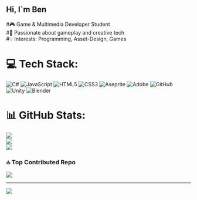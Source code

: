 ## Hi, I`m Ben</br>

#🎮 Game & Multimedia Developer Student</br>
#🚀 Passionate about gameplay and creative tech</br>
#💡 Interests: Programming, Asset-Design, Games</br>


# 💻 Tech Stack:
![C#](https://img.shields.io/badge/c%23-%23239120.svg?style=for-the-badge&logo=csharp&logoColor=white) ![JavaScript](https://img.shields.io/badge/javascript-%23323330.svg?style=for-the-badge&logo=javascript&logoColor=%23F7DF1E) ![HTML5](https://img.shields.io/badge/html5-%23E34F26.svg?style=for-the-badge&logo=html5&logoColor=white) ![CSS3](https://img.shields.io/badge/css3-%231572B6.svg?style=for-the-badge&logo=css3&logoColor=white) ![Aseprite](https://img.shields.io/badge/Aseprite-FFFFFF?style=for-the-badge&logo=Aseprite&logoColor=#7D929E) ![Adobe](https://img.shields.io/badge/adobe-%23FF0000.svg?style=for-the-badge&logo=adobe&logoColor=white) ![GitHub](https://img.shields.io/badge/github-%23121011.svg?style=for-the-badge&logo=github&logoColor=white) ![Unity](https://img.shields.io/badge/unity-%23000000.svg?style=for-the-badge&logo=unity&logoColor=white) ![Blender](https://img.shields.io/badge/blender-%23F5792A.svg?style=for-the-badge&logo=blender&logoColor=white)
# 📊 GitHub Stats:
![](https://github-readme-stats.vercel.app/api?username=BenZimmermann&theme=merko&hide_border=false&include_all_commits=false&count_private=false)<br/>
![](https://nirzak-streak-stats.vercel.app/?user=BenZimmermann&theme=merko&hide_border=false)<br/>
![](https://github-readme-stats.vercel.app/api/top-langs/?username=BenZimmermann&theme=merko&hide_border=false&include_all_commits=false&count_private=false&layout=compact)

### 🔝 Top Contributed Repo
![](https://github-contributor-stats.vercel.app/api?username=BenZimmermann&limit=5&theme=merko&combine_all_yearly_contributions=true)

---
[![](https://visitcount.itsvg.in/api?id=BenZimmermann&icon=2&color=3)](https://visitcount.itsvg.in)

<!-- Proudly created with GPRM ( https://gprm.itsvg.in ) -->
